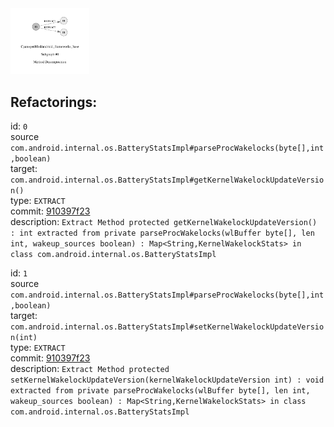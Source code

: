 <img src=subgraph_atomic_0.svg width=25%>

## Refactorings:

id: `0`\
source `com.android.internal.os.BatteryStatsImpl#parseProcWakelocks(byte[],int,boolean)`\
target: `com.android.internal.os.BatteryStatsImpl#getKernelWakelockUpdateVersion()`\
type: `EXTRACT`\
commit: [910397f23](https://github.com/CyanogenMod/android_frameworks_base/commit/910397f2390d6821a006991ed6035c76cbc74897)\
description: `Extract Method protected getKernelWakelockUpdateVersion() : int extracted from private parseProcWakelocks(wlBuffer byte[], len int, wakeup_sources boolean) : Map<String,KernelWakelockStats> in class com.android.internal.os.BatteryStatsImpl`

id: `1`\
source `com.android.internal.os.BatteryStatsImpl#parseProcWakelocks(byte[],int,boolean)`\
target: `com.android.internal.os.BatteryStatsImpl#setKernelWakelockUpdateVersion(int)`\
type: `EXTRACT`\
commit: [910397f23](https://github.com/CyanogenMod/android_frameworks_base/commit/910397f2390d6821a006991ed6035c76cbc74897)\
description: `Extract Method protected setKernelWakelockUpdateVersion(kernelWakelockUpdateVersion int) : void extracted from private parseProcWakelocks(wlBuffer byte[], len int, wakeup_sources boolean) : Map<String,KernelWakelockStats> in class com.android.internal.os.BatteryStatsImpl`

